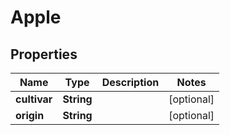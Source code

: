 

# Apple


## Properties

Name | Type | Description | Notes
------------ | ------------- | ------------- | -------------
**cultivar** | **String** |  |  [optional]
**origin** | **String** |  |  [optional]



